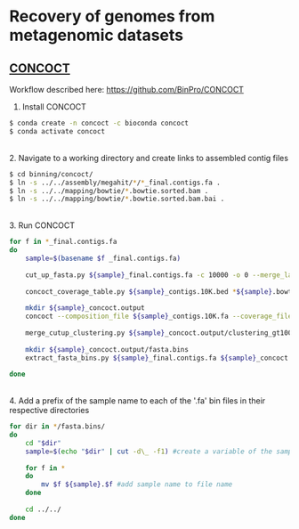 # Recovery of genomes from metagenomic datasets

## [CONCOCT](https://github.com/BinPro/CONCOCT) 

Workflow described here: https://github.com/BinPro/CONCOCT

1. Install CONCOCT

```bash
$ conda create -n concoct -c bioconda concoct
$ conda activate concoct
```

\
2. Navigate to a working directory and create links to assembled contig files

```bash
$ cd binning/concoct/
$ ln -s ../../assembly/megahit/*/*_final.contigs.fa .
$ ln -s ../../mapping/bowtie/*.bowtie.sorted.bam .
$ ln -s ../../mapping/bowtie/*.bowtie.sorted.bam.bai .
```

\
3. Run CONCOCT

```bash
for f in *_final.contigs.fa
do 
	sample=$(basename $f _final.contigs.fa)
	
	cut_up_fasta.py ${sample}_final.contigs.fa -c 10000 -o 0 --merge_last -b ${sample}_contigs.10K.bed > ${sample}_contigs.10K.fa #cut contigs into smaller parts
	
	concoct_coverage_table.py ${sample}_contigs.10K.bed *${sample}.bowtie.sorted.bam > ${sample}_coverage.table.tsv #generate a table with coverage depth information per sample and subcontig
	
	mkdir ${sample}_concoct.output
	concoct --composition_file ${sample}_contigs.10K.fa --coverage_file ${sample}_coverage.table.tsv -b ${sample}_concoct.output/ >& ${sample}_concoct.log.txt #run concoct
	
	merge_cutup_clustering.py ${sample}_concoct.output/clustering_gt1000.csv > ${sample}_concoct.output/clustering.merged.csv #merge subcontig clustering into original contig clustering
	
	mkdir ${sample}_concoct.output/fasta.bins
	extract_fasta_bins.py ${sample}_final.contigs.fa ${sample}_concoct.output/clustering.merged.csv --output_path ${sample}_concoct.output/fasta.bins #extract bins as individual FASTA
	
done
```

\
4. Add a prefix of the sample name to each of the '.fa' bin files in their respective directories

```bash
for dir in */fasta.bins/
do
	cd "$dir"
	sample=$(echo "$dir" | cut -d\_ -f1) #create a variable of the sample name from the directory name
	
	for f in *
	do
		mv $f ${sample}.$f #add sample name to file name
	done
	
	cd ../../
done
```

